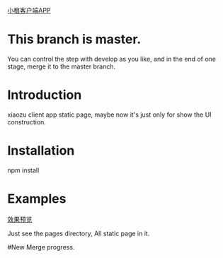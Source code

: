 [小租客户端APP](http://cnhub.github.io/xz-client/)

# This branch is master.
You can control the step with develop as you like,
and in the end of one stage, merge it to the master branch.

# Introduction

xiaozu client app static page, maybe now it's just only for show the UI
construction.

# Installation
npm install

# Examples
[效果预览](http://cnhub.github.io/xz-client/)

Just see the pages directory, All static page in it.

#New
Merge progress.
